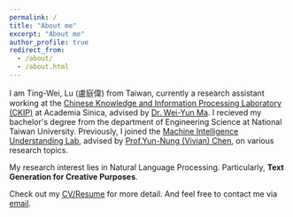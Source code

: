 ```yaml
---
permalink: /
title: "About me"
excerpt: "About me"
author_profile: true
redirect_from: 
  - /about/
  - /about.html
---
```


I am Ting-Wei, Lu (盧庭偉) from Taiwan, currently a research assistant working at the [Chinese Knowledge and Information Processing Laboratory (CKIP)](https://ckip.iis.sinica.edu.tw/) at Academia Sinica, advised by [Dr. Wei-Yun Ma](https://homepage.iis.sinica.edu.tw/pages/ma/). I recieved my bachelor's degree from the department of Engineering Science at National Taiwan University. Previously, I joined the [Machine Intelligence Understanding Lab](https://www.csie.ntu.edu.tw/~miulab/), advised by [Prof.Yun-Nung (Vivian) Chen](https://www.csie.ntu.edu.tw/~yvchen/index.html), on various research topics.

My research interest lies in Natural Language Processing. Particularly, <strong>Text Generation for Creative Purposes</strong>. 

Check out my [CV/Resume](https://dwaydwaydway.github.io/files/Ting-Wei_Lu.pdf) for more detail. And feel free to contact me via [email](mailto:tim8733123@gmail.com).


<!-- About Me (The more important stuffs...)
======
* Hate raining days.
* Inexplicably love telling jokes in broken english.
* Spawned the rule of ejection in southern baseball league by throwing 3 HBP in an single inning.
* Sort of play piano.
* League of Legends Challenger.
* Fine, I'm actually a Diamond 1.
* Alright, alright. I'm a Bronze 2. Shut up.
* Not sure why I'm writing this site at all since no one will visit here except probably my mom.  -->

